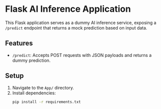 # Flask AI Inference Application

This Flask application serves as a dummy AI inference service, exposing a `/predict` endpoint that returns a mock prediction based on input data.

## Features

- `/predict`: Accepts POST requests with JSON payloads and returns a dummy prediction.

## Setup

1. Navigate to the `App/` directory.
2. Install dependencies:
   ```bash
   pip install -r requirements.txt
